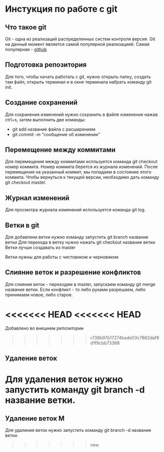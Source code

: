 # Инстукция по работе с git

## Что такое git
Git - одна из реализаций распределенных систем контроля версия. Git на данный момент является самой популярной реализацией. Самая популярная - [github](github.com)
## Подготовка репозитория
Для того, чтобы начать работать с git, нужно открыть папку, создать там файл, открыть терминал и в окне терминала набрать команду git init.

## Создание сохранений
Для сохранения изменений нужно сохранить в файле изменения нажав ctrl+s, затем выполнить две команды:
* git add название файла с расширением
* git commit -m "сообщение об изменении"

## Перемещение между коммитами
Для перемещения между коммитами испльзуется команда git checkout номер коммита. Номер коммита берется из журнала изменений. После перемещения на указанный коммит, мы попадаем в состояние этого коммита. Чтобы вернуться к текущей версии, необходимо дать команду git checkout master. 

## Журнал изменений
Для просмотра журнала изменений используется команда git log.

## Ветки в git
Для добавлени ветки нужно команду запустить git branch название ветки
Для перехода в ветку нужно нажать git checkout название ветки
Ветки лучше создавать из master

Ветки нужны для работы с чистовиком и черновиком

## Слияние веток и разрешение конфликтов
Для слияния веток - переходим в master, запускаем команду git merge название ветки. Если конфликт - то либо руками разрешаем, либо принимаем новое, либо старое.

<<<<<<< HEAD
<<<<<<< HEAD
=======
Добавлено во внешнем репозитории

>>>>>>> c138b97b17274bade03c7882daf8d1f9cbb73368
## Удаление веток
Для удаления веток нужно запустить команду git branch -d название ветки.
=======
## Удаление веток M
Для удаления веток нужно запустить команду git branch -d название ветки.
>>>>>>> new
